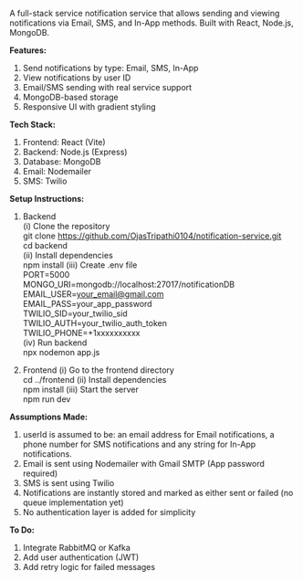 A full-stack service notification service that allows sending and viewing notifications via Email, SMS, and In-App methods. Built with React, Node.js, MongoDB.

**Features:**
1) Send notifications by type: Email, SMS, In-App
2) View notifications by user ID
3) Email/SMS sending with real service support
4) MongoDB-based storage
5) Responsive UI with gradient styling

**Tech Stack:**
1) Frontend: React (Vite)
2) Backend: Node.js (Express)
3) Database: MongoDB
4) Email: Nodemailer
5) SMS: Twilio

**Setup Instructions:**
1) Backend <br />
(i) Clone the repository <br />
git clone https://github.com/OjasTripathi0104/notification-service.git <br />
cd backend <br />
(ii) Install dependencies <br />
npm install
(iii) Create .env file <br />
PORT=5000 <br />
MONGO_URI=mongodb://localhost:27017/notificationDB <br />
EMAIL_USER=your_email@gmail.com <br />
EMAIL_PASS=your_app_password <br />
TWILIO_SID=your_twilio_sid <br />
TWILIO_AUTH=your_twilio_auth_token <br />
TWILIO_PHONE=+1xxxxxxxxxx <br />
(iv) Run backend <br />
npx nodemon app.js

2) Frontend
(i) Go to the frontend directory <br />
cd ../frontend
(ii) Install dependencies <br />
npm install
(iii) Start the server <br />
npm run dev

**Assumptions Made:**
1) userId is assumed to be: an email address for Email notifications, a phone number for SMS notifications and any string for In-App notifications.
2) Email is sent using Nodemailer with Gmail SMTP (App password required)
3) SMS is sent using Twilio
4) Notifications are instantly stored and marked as either sent or failed (no queue implementation yet)
5) No authentication layer is added for simplicity

**To Do:**
1) Integrate RabbitMQ or Kafka
2) Add user authentication (JWT)
3) Add retry logic for failed messages


